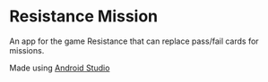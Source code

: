 # Resistance Mission
An app for the game Resistance that can replace pass/fail cards for missions.

Made using [Android Studio](http://developer.android.com/sdk/installing/studio.html)
